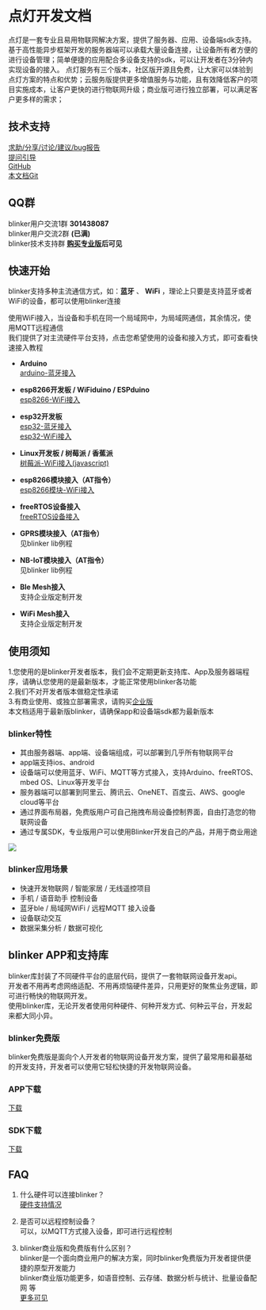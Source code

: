 # 点灯开发文档

点灯是一套专业且易用物联网解决方案，提供了服务器、应用、设备端sdk支持。
基于高性能异步框架开发的服务器端可以承载大量设备连接，让设备所有者方便的进行设备管理；简单便捷的应用配合多设备支持的sdk，可以让开发者在3分钟内实现设备的接入。
点灯服务有三个版本，社区版开源且免费，让大家可以体验到点灯方案的特点和优势；云服务版提供更多增值服务与功能，且有效降低客户的项目实施成本，让客户更快的进行物联网升级；商业版可进行独立部署，可以满足客户更多样的需求；

## 技术支持
[求助/分享/讨论/建议/bug报告](https://www.arduino.cn/forum-132-1.html)  
[提问引导](https://www.arduino.cn/thread-83658-1-1.html)  
[GitHub](https://github.com/blinker-iot/)  
[本文档Git](https://github.com/blinker-iot/blinker-doc)  

## QQ群  
blinker用户交流1群   **301438087**  
blinker用户交流2群   **(已满)**  
blinker技术支持群    **[购买专业版](https://www.diandeng.tech/service)后可见**  

## 快速开始  
blinker支持多种主流通信方式，如：**蓝牙** 、 **WiFi** ，理论上只要是支持蓝牙或者WiFi的设备，都可以使用blinker连接  

使用WiFi接入，当设备和手机在同一个局域网中，为局域网通信，其余情况，使用MQTT远程通信  
我们提供了对主流硬件平台支持，点击您希望使用的设备和接入方式，即可查看快速接入教程  
  
- **Arduino**  
[arduino-蓝牙接入](/doc/getting-start-ble "arduino-蓝牙接入")  
- **esp8266开发板 / WiFiduino / ESPduino**  
[esp8266-WiFi接入](/doc/getting-start-8266 "esp8266-WiFi接入")  
- **esp32开发板**  
[esp32-蓝牙接入](/doc/getting-start-esp32-ble "esp32-蓝牙接入")  
[esp32-WiFi接入](/doc/getting-start-esp32-wifi "esp32-WiFi接入")  
- **Linux开发板 / 树莓派 / 香蕉派**   
[树莓派-WiFi接入(javascript)](/doc/getting-start-os "树莓派-WiFi接入")  
- **esp8266模块接入（AT指令）**  
[esp8266模块-WiFi接入](/doc/getting-start-wifi-at "esp8266模块-WiFi接入")  
- **freeRTOS设备接入**  
[freeRTOS设备接入](/doc/getting-start-freertos "freeRTOS接入")  

- **GPRS模块接入（AT指令）**  
见blinker lib例程  
- **NB-IoT模块接入（AT指令）**  
见blinker lib例程 

- **Ble Mesh接入**  
支持企业版定制开发  
- **WiFi Mesh接入**  
支持企业版定制开发  

## 使用须知
1.您使用的是blinker开发者版本，我们会不定期更新支持库、App及服务器端程序，请确认您使用的是最新版本，才能正常使用blinker各功能  
2.我们不对开发者版本做稳定性承诺  
3.有商业使用、或独立部署需求，请购买[企业版](/doc/business)  
本文档适用于最新版blinker，请确保app和设备端sdk都为最新版本  

### blinker特性
- 其由服务器端、app端、设备端组成，可以部署到几乎所有物联网平台  
- app端支持ios、android  
- 设备端可以使用蓝牙、WiFi、MQTT等方式接入，支持Arduino、freeRTOS、mbed OS、Linux等开发平台  
- 服务器端可以部署到阿里云、腾讯云、OneNET、百度云、AWS、google cloud等平台  
- 通过界面布局器，免费版用户可自己拖拽布局设备控制界面，自由打造您的物联网设备  
- 通过专属SDK，专业版用户可以使用Blinker开发自己的产品，并用于商业用途  

![](./img/000/blinker-all.jpg)
  
### blinker应用场景
- 快速开发物联网 / 智能家居 / 无线遥控项目  
- 手机 / 语音助手 控制设备  
- 蓝牙ble / 局域网WiFi / 远程MQTT 接入设备  
- 设备联动交互  
- 数据采集分析 / 数据可视化  
  
## blinker APP和支持库
blinker库封装了不同硬件平台的底层代码，提供了一套物联网设备开发api。  
开发者不用再考虑网络适配、不用再烦恼硬件差异，只用更好的聚焦业务逻辑，即可进行畅快的物联网开发。  
使用blinker库，无论开发者使用何种硬件、何种开发方式、何种云平台，开发起来都大同小异。  

### blinker免费版
blinker免费版是面向个人开发者的物联网设备开发方案，提供了最常用和最基础的开发支持，开发者可以使用它轻松快捷的开发物联网设备。

### APP下载  
[下载](/doc/app-download)  
### SDK下载  
[下载](/dev)  

## FAQ  
1. 什么硬件可以连接blinker？  
[硬件支持情况](/doc/device-support "支持的设备")  

2. 是否可以远程控制设备？  
可以，以MQTT方式接入设备，即可进行远程控制  

3. blinker商业版和免费版有什么区别？  
blinker是一个面向商业用户的解决方案，同时blinker免费版为开发者提供便捷的原型开发能力  
blinker商业版功能更多，如语音控制、云存储、数据分析与统计、批量设备配网 等  
[更多可见](/doc/service)  